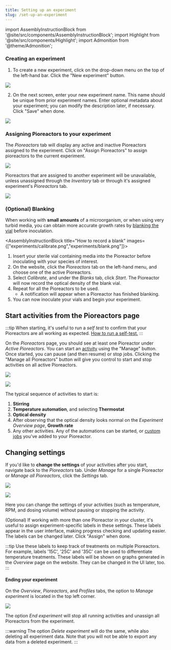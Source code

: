 ```yaml
---
title: Setting up an experiment
slug: /set-up-an-experiment
---
```


import AssemblyInstructionBlock from '@site/src/components/AssemblyInstructionBlock';
import Highlight from '@site/src/components/Highlight';
import Admonition from '@theme/Admonition';

### Creating an experiment

1. To create a new experiment, click on the drop-down menu on the top of the left-hand bar. Click the "New experiment" button.

![](/img/user-guide/start_new_experiment.png)

2. On the next screen, enter your new experiment name. This name should be unique from prior experiment names. Enter optional metadata about your experiment; you can modify the description later, if necessary. Click "Save" when done.

![](/img/user-guide/create_new_experiment_page.png)


### Assigning Pioreactors to your experiment

The _Pioreactors_ tab will display any active and inactive Pioreactors assigned to the experiment. Click on "Assign Pioreactors" to assign pioreactors to the current experiment. 

![](/img/user-guide/pioreactors-tab.png)

Pioreactors that are assigned to another experiment will be unavailable, unless unassigned through the _Inventory_ tab or through it's assigned experiment's _Pioreactors_ tab. 

![](/img/user-guide/assign-pios-to-another-experiment.png)

### (Optional) Blanking

When working with **small amounts** of a microorganism, or when using very turbid media, you can obtain more accurate growth rates by [blanking the vial](/user-guide/od-normal-growth-rate#blanking) before inoculation.

<AssemblyInstructionBlock title="How to record a blank" images={["experiments/calibrate.png","experiments/blank.png"]}>

1. Insert your sterile vial containing media into the Pioreactor before inoculating with your species of interest.
2. On the website, click the _Pioreactors_ tab on the left-hand menu, and choose one of the active Pioreactors.
3. Select _Calibrate_, and under the _Blanks_ tab, click _Start_. The Pioreactor will now record the optical density of the blank vial.
4. Repeat for all the Pioreactors to be used. 
	*	A notification will appear when a Pioreactor has finished blanking. 
6. You can now inoculate your vials and begin your experiment.

</AssemblyInstructionBlock>

## Start activities from the Pioreactors page

:::tip
When starting, it's useful to run a _self test_ to confirm that your Pioreactors are all working as expected. [How to run a self-test.](/user-guide/running-self-test)
:::

On the _Pioreactors_ page, you should see at least one Pioreactor under _Active Pioreactors_. You can start an [activity](/user-guide/activities) using the "Manage" button. Once started, you can pause (and then resume) or stop jobs. Clicking the "Manage all Pioreactors" button will give you control to start and stop activities on all active Pioreactors.


![](/img/user-guide/pioreactor_page_manage.png)

![](/img/user-guide/pioreactor_page_activities.png)


The typical sequence of activities to start is:

1. **Stirring**
2. **Temperature automation**, and selecting **Thermostat**
3. **Optical density**
4. After observing that the optical density looks normal on the _Experiment Overview page_, **Growth rate**
5. Any other activities. Any of the automations can be started, or [custom jobs](/user-guide/using-community-plugins) you've added to your Pioreactor.


## Changing settings

If you'd like to **change the settings** of your activities after you start, navigate back to the _Pioreactors_ tab. Under _Manage_ for a single Pioreactor or _Manage all Pioreactors_, click the _Settings_ tab.

![](/img/user-guide/manage_ui.png)

![](/img/user-guide/settings.png)

Here you can change the settings of your activities (such as temperature, RPM, and dosing volume) without pausing or stopping the activity.

(Optional) If working with more than one Pioreactor in your cluster, it's useful to assign experiment-specific labels in these settings. These labels appear in the user interface, making progress checking and updating easier. The labels can be changed later. Click "Assign" when done.

:::tip
Use these labels to keep track of treatments on multiple Pioreactors. For example, labels '15C', '25C' and '35C' can be used to differentiate temperature treatments. These labels will be shown on graphs generated in the _Overview_ page on the website. They can be changed in the UI later, too.
::: 

#### Ending your experiment

On the _Overview_, _Pioreactors_, and _Profiles_ tabs, the option to _Manage experiment_ is located in the top left corner.

![](/img/user-guide/end-or-delete-experiment.png)

The option _End experiment_ will stop all running activities and unassign all Pioreactors from the experiment. 

:::warning
The option _Delete experiment_ will do the same, while also deleting all experiment data. Note that you will not be able to export any data from a deleted experiment. 
:::